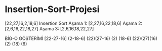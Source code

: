 # Insertion-Sort-Projesi
[22,27,16,2,18,6] Insertion Sort
Aşama 1: [2,27,16,22,18,6]
Aşama 2: [2,6,16,22,18,27]
Aşama 3: [2,6,16,18,22,27]

BİG-O GÖSTERİMİ 
[22-27-16]  (2-18-6]
(22)(27-16)  (2) (18-6)
(22)(27)(16)         (2) (18)   (6)
